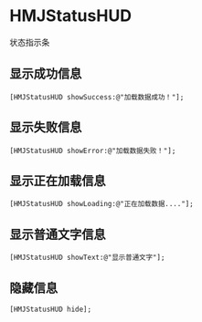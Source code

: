 # HMJStatusHUD
状态指示条

## 显示成功信息
```objc
[HMJStatusHUD showSuccess:@"加载数据成功！"];
```
## 显示失败信息
```objc
[HMJStatusHUD showError:@"加载数据失败！"];
```

## 显示正在加载信息
```objc
[HMJStatusHUD showLoading:@"正在加载数据...."];
```

## 显示普通文字信息
```objc
[HMJStatusHUD showText:@"显示普通文字"];
```

## 隐藏信息
```objc
[HMJStatusHUD hide];
```

